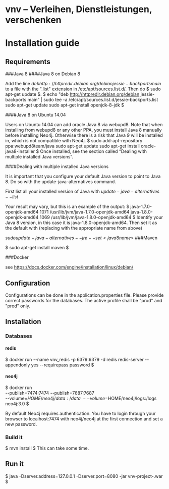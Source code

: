 # vnv – Verleihen, Dienstleistungen, verschenken
# Installation guide

## Requirements
###Java 8
####Java 8 on Debian 8

Add the line $deb http://httpredir.debian.org/debian jessie-backports main$ to a file with the ".list" extension in /etc/apt/sources.list.d/. Then do $ sudo apt-get update $.
$
echo "deb http://httpredir.debian.org/debian jessie-backports main" | sudo tee -a /etc/apt/sources.list.d/jessie-backports.list
sudo apt-get update
sudo apt-get install openjdk-8-jdk
$

####Java 8 on Ubuntu 14.04

Users on Ubuntu 14.04 can add oracle Java 8 via webupd8. Note that when installing from webupd8 or any other PPA, you must install Java 8 manually before installing Neo4j. Otherwise there is a risk that Java 9 will be installed in, which is not compatible with Neo4j.
$
sudo add-apt-repository ppa:webupd8team/java
sudo apt-get update
sudo apt-get install oracle-java8-installer
$
Once installed, see the section called “Dealing with multiple installed Java versions”.

####Dealing with multiple installed Java versions

It is important that you configure your default Java version to point to Java 8. Do so with the update-java-alternatives command.

First list all your installed version of Java with $update-java-alternatives --list$

Your result may vary, but this is an example of the output:
$
java-1.7.0-openjdk-amd64 1071 /usr/lib/jvm/java-1.7.0-openjdk-amd64
java-1.8.0-openjdk-amd64 1069 /usr/lib/jvm/java-1.8.0-openjdk-amd64
$
Identify your Java 8 version, in this case it is java-1.8.0-openjdk-amd64. Then set it as the default with (replacing <java8name> with the appropriate name from above)

$sudo update-java-alternatives --jre --set <java8name>$
###Maven

$ sudo apt-get install maven $

###Docker

see https://docs.docker.com/engine/installation/linux/debian/

## Configuration
Configurations can be done in the application.properties file. 
Please provide correct passwords for the databases. 
The active profile shall be "prod" and "prod" only.

## Installation
### Databases
#### redis

$ docker run --name vnv_redis -p 6379:6379 -d redis redis-server --appendonly yes --requirepass password $

#### neo4j

$ docker run \
    --publish=7474:7474 --publish=7687:7687 \
    --volume=$HOME/neo4j/data:/data \
    --volume=$HOME/neo4j/logs:/logs \
    neo4j:3.0 $
	
By default Neo4j requires authentication. You have to login through your browser to localhost:7474 with neo4j/neo4j at the first connection and set a new password.

### Build it
$ mvn install $
This can take some time.

## Run it

$ java -Dserver.address=127.0.0.1 -Dserver.port=8080 -jar vnv-project-<version>.war $
